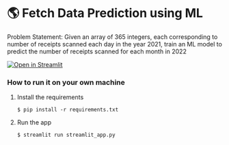 # :earth_americas: Fetch Data Prediction using ML

Problem Statement: Given an array of 365 integers, each corresponding to number of receipts scanned each day in the year 2021, train an ML model to predict the number of receipts scanned for each month in 2022

[![Open in Streamlit](https://static.streamlit.io/badges/streamlit_badge_black_white.svg)](https://devamsfetchinternship.streamlit.app/)

### How to run it on your own machine

1. Install the requirements

   ```
   $ pip install -r requirements.txt
   ```

2. Run the app

   ```
   $ streamlit run streamlit_app.py
   ```
